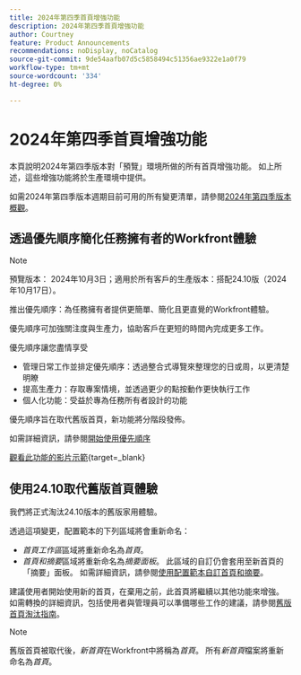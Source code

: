 ```yaml
---
title: 2024年第四季首頁增強功能
description: 2024年第四季首頁增強功能
author: Courtney
feature: Product Announcements
recommendations: noDisplay, noCatalog
source-git-commit: 9de54aafb07d5c5858494c51356ae9322e1a0f79
workflow-type: tm+mt
source-wordcount: '334'
ht-degree: 0%

---
```


# 2024年第四季首頁增強功能

本頁說明2024年第四季版本對「預覽」環境所做的所有首頁增強功能。 如上所述，這些增強功能將於生產環境中提供。

如需2024年第四季版本週期目前可用的所有變更清單，請參閱[2024年第四季版本概觀](/help/quicksilver/product-announcements/product-releases/24-q4-release-activity/24-q4-release-overview.md)。

## 透過優先順序簡化任務擁有者的Workfront體驗

>[!NOTE]
>
>預覽版本： 2024年10月3日；適用於所有客戶的生產版本：搭配24.10版（2024年10月17日）。

推出優先順序：為任務擁有者提供更簡單、簡化且更直覺的Workfront體驗。

優先順序可加強關注度與生產力，協助客戶在更短的時間內完成更多工作。

優先順序讓您盡情享受

* 管理日常工作並排定優先順序：透過整合式導覽來整理您的日或周，以更清楚明瞭
* 提高生產力：存取專案情境，並透過更少的點按動作更快執行工作
* 個人化功能：受益於專為任務所有者設計的功能

優先順序旨在取代舊版首頁，新功能將分階段發佈。

如需詳細資訊，請參閱[開始使用優先順序](/help/quicksilver/workfront-basics/priorities/get-started-with-priorities.md)

[觀看此功能的影片示範](https://video.tv.adobe.com/v/3434848/){target=_blank}

## 使用24.10取代舊版首頁體驗

我們將正式淘汰24.10版本的舊版家用體驗。

透過這項變更，配置範本的下列區域將會重新命名：

* _首頁工作區_&#x200B;區域將重新命名為&#x200B;_首頁_。
* _首頁和摘要_&#x200B;區域將重新命名為&#x200B;_摘要面板_。 此區域的自訂仍會套用至新首頁的「摘要」面板。 如需詳細資訊，請參閱[使用配置範本自訂首頁和摘要](/help/quicksilver/administration-and-setup/customize-workfront/use-layout-templates/customize-home-summary-layout-template.md)。

建議使用者開始使用新的首頁，在棄用之前，此首頁將繼續以其他功能來增強。 如需轉換的詳細資訊，包括使用者與管理員可以準備哪些工作的建議，請參閱[舊版首頁淘汰指南](/help/quicksilver/product-announcements/announcements/legacy-home-deprecation.md)。

>[!NOTE]
>
>舊版首頁被取代後，_新首頁_&#x200B;在Workfront中將稱為&#x200B;_首頁_。 所有&#x200B;_新首頁_&#x200B;檔案將重新命名為&#x200B;_首頁_。
